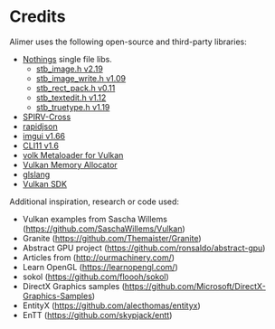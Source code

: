 # Credits

Alimer uses the following open-source and third-party libraries:

- [Nothings](https://github.com/nothings/stb) single file libs.
  - [stb_image.h v2.19](https://github.com/nothings/stb/blob/master/stb_image.h)
  - [stb_image_write.h v1.09](https://github.com/nothings/stb/blob/master/stb_image_write.h)
  - [stb_rect_pack.h v0.11](https://github.com/nothings/stb/blob/master/stb_rect_pack.h)
  - [stb_textedit.h v1.12](https://github.com/nothings/stb/blob/master/stb_textedit.h)
  - [stb_truetype.h v1.19](https://github.com/nothings/stb/blob/master/stb_truetype.h)
- [SPIRV-Cross](https://github.com/KhronosGroup/SPIRV-Cross)
- [rapidjson](https://github.com/Tencent/rapidjson)
- [imgui v1.66](https://github.com/ocornut/imgui)
- [CLI11 v1.6](https://github.com/CLIUtils/CLI11)
- [volk Metaloader for Vulkan](https://github.com/zeux/volk)
- [Vulkan Memory Allocator](https://github.com/GPUOpen-LibrariesAndSDKs/VulkanMemoryAllocator)
- [glslang](https://github.com/KhronosGroup/glslang)
- [Vulkan SDK](https://lunarg.com/vulkan-sdk/)

Additional inspiration, research or code used:

- Vulkan examples from Sascha Willems (https://github.com/SaschaWillems/Vulkan)
- Granite (https://github.com/Themaister/Granite)
- Abstract GPU project (https://github.com/ronsaldo/abstract-gpu)
- Articles from (http://ourmachinery.com/)
- Learn OpenGL (https://learnopengl.com/)
- sokol (https://github.com/floooh/sokol)
- DirectX Graphics samples (https://github.com/Microsoft/DirectX-Graphics-Samples)
- EntityX (https://github.com/alecthomas/entityx)
- EnTT (https://github.com/skypjack/entt)
